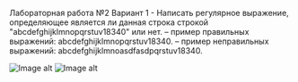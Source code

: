 Лабораторная работа №2 Вариант 1 - Написать регулярное выражение, определяющее является ли данная строка строкой "abcdefghijklmnopqrstuv18340" или нет.
– пример правильных выражений: abcdefghijklmnopqrstuv18340.
– пример неправильных выражений: abcdefghijklmnoasdfasdpqrstuv18340.

![Image alt](https://github.com/VictorPiskunovich/OOP_Lab_1/blob/main/lab2.png)
![Image alt](https://github.com/VictorPiskunovich/OOP_Lab_1/blob/main/lab2_2.png)
